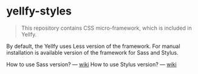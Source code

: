 # yellfy-styles

> This repository contains CSS micro-framework, which is included in Yellfy.

By default, the Yellfy uses Less version of the framework. For manual installation is available version of the framework for Sass and Stylus. 

How to use Sass version? — [wiki](https://github.com/mrmlnc/yellfy/wiki/How-to-use-Sass-version-of-the-framework-with-Yellfy%3F)
How to use Stylus version? — [wiki](https://github.com/mrmlnc/yellfy/wiki/How-to-use-Stylus-version-of-the-framework-with-Yellfy%3F)
